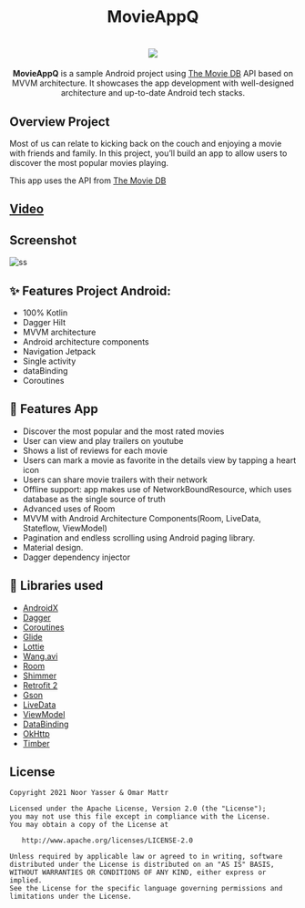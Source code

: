 
<h1 align="center">MovieAppQ</h1>
<h1 align = "center"><img src="https://user-images.githubusercontent.com/41232970/113998848-20d55180-9862-11eb-97b2-ebd9b5caa3f5.gif"/></h1>
<p align = "center"><b>MovieAppQ</b> is a sample Android project using <a href="https://developers.themoviedb.org/3">The Movie DB</a> API based on MVVM architecture. It showcases the app development with well-designed architecture and up-to-date Android tech stacks.</p>

## Overview Project
Most of us can relate to kicking back on the couch and enjoying a movie with friends and family. In this project, you’ll build an app to allow users to discover the most popular movies playing.

This app uses the API from <a href="https://developers.themoviedb.org/3">The Movie DB</a>

## <a href="https://www.youtube.com/watch?v=GbTNhwJ2upY&ab_channel=NoorEl-Nahhal">Video</a>

## Screenshot
![ss](https://user-images.githubusercontent.com/41232970/113998952-3a769900-9862-11eb-9fff-72ba0f21ea1e.png)



## ✨ Features Project Android:
- 100% Kotlin
- Dagger Hilt
- MVVM architecture
- Android architecture components
- Navigation Jetpack
- Single activity
- dataBinding
- Coroutines

## 🌟 Features App
- Discover the most popular and the most rated movies
- User can view and play trailers on youtube
- Shows a list of reviews for each movie
- Users can mark a movie as favorite in the details view by tapping a heart icon
- Users can share movie trailers with their network
- Offline support: app makes use of NetworkBoundResource, which uses database as the single source of truth
- Advanced uses of Room
- MVVM with Android Architecture Components(Room, LiveData, Stateflow, ViewModel)
- Pagination and endless scrolling using Android paging library.
- Material design.
- Dagger dependency injector

## 📃 Libraries used
*   [AndroidX](https://developer.android.com/jetpack/androidx/)
*   [Dagger](https://github.com/google/dagger) 
*   [Coroutines](https://github.com/Kotlin/kotlinx.coroutines) 
*   [Glide](https://github.com/bumptech/glide) 
*   [Lottie](https://github.com/airbnb/lottie-android) 
*   [Wang.avi](https://github.com/81813780/AVLoadingIndicatorView) 
*   [Room](https://github.com/googlecodelabs/android-room-with-a-view) 
*   [Shimmer](https://github.com/facebook/shimmer-android) 
*   [Retrofit 2](https://github.com/square/retrofit) 
*   [Gson](https://github.com/google/gson)
*   [LiveData](https://developer.android.com/topic/libraries/architecture/livedata)
*   [ViewModel](https://developer.android.com/topic/libraries/architecture/viewmodel)
*   [DataBinding](https://developer.android.com/topic/libraries/data-binding/)
*   [OkHttp](https://github.com/square/okhttp)
*   [Timber](https://github.com/JakeWharton/timber)



## License
    Copyright 2021 Noor Yasser & Omar Mattr

    Licensed under the Apache License, Version 2.0 (the "License");
    you may not use this file except in compliance with the License.
    You may obtain a copy of the License at

       http://www.apache.org/licenses/LICENSE-2.0

    Unless required by applicable law or agreed to in writing, software
    distributed under the License is distributed on an "AS IS" BASIS,
    WITHOUT WARRANTIES OR CONDITIONS OF ANY KIND, either express or implied.
    See the License for the specific language governing permissions and
    limitations under the License.



